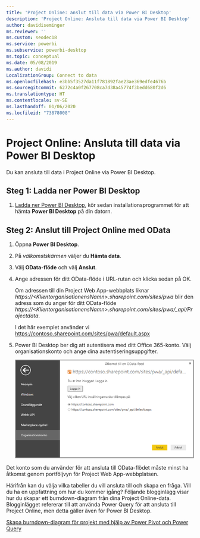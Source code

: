 ```yaml
---
title: 'Project Online: anslut till data via Power BI Desktop'
description: 'Project Online: Ansluta till data via Power BI Desktop'
author: davidiseminger
ms.reviewer: ''
ms.custom: seodec18
ms.service: powerbi
ms.subservice: powerbi-desktop
ms.topic: conceptual
ms.date: 05/08/2019
ms.author: davidi
LocalizationGroup: Connect to data
ms.openlocfilehash: e3bb5f3527da11f781892fae23ae369edfe4676b
ms.sourcegitcommit: 6272c4a0f267708ca7d38a45774f3bedd680f2d6
ms.translationtype: HT
ms.contentlocale: sv-SE
ms.lasthandoff: 01/06/2020
ms.locfileid: "73878008"
---
```

# <a name="project-online-connect-to-data-through-power-bi-desktop"></a>Project Online: Ansluta till data via Power BI Desktop
Du kan ansluta till data i Project Online via Power BI Desktop.

## <a name="step-1-download-power-bi-desktop"></a>Steg 1: Ladda ner Power BI Desktop
1. [Ladda ner Power BI Desktop](https://go.microsoft.com/fwlink/?LinkID=521662), kör sedan installationsprogrammet för att hämta **Power BI Desktop** på din datorn.

## <a name="step-2-connect-to-project-online-with-odata"></a>Steg 2: Anslut till Project Online med OData
1. Öppna **Power BI Desktop**.
2. På *välkomstskärmen* väljer du **Hämta data**.
3. Välj **OData-flöde** och välj **Anslut**.
4. Ange adressen för ditt OData-flöde i URL-rutan och klicka sedan på OK.
   
   Om adressen till din Project Web App-webbplats liknar *https://\<KlientorganisationensNamn\>.sharepoint.com/sites/pwa* blir den adress som du anger för ditt OData-flöde *https://\<KlientorganisationensNamn\>.sharepoint.com/sites/pwa/\_api/Projectdata*.
   
   I det här exemplet använder vi https://contoso.sharepoint.com/sites/pwa/default.aspx
5. Power BI Desktop ber dig att autentisera med ditt Office 365-konto. Välj organisationskonto och ange dina autentiseringsuppgifter.
   
   ![](media/desktop-project-online-connect-to-data/image.png)

Det konto som du använder för att ansluta till OData-flödet måste minst ha åtkomst genom portföljvyn för Project Web App-webbplatsen. 

Härifrån kan du välja vilka tabeller du vill ansluta till och skapa en fråga.  Vill du ha en uppfattning om hur du kommer igång?  Följande blogginlägg visar hur du skapar ett burndown-diagram från dina Project Online-data.  Blogginlägget refererar till att använda Power Query för att ansluta till Project Online, men detta gäller även för Power BI Desktop.

[Skapa burndown-diagram för projekt med hjälp av Power Pivot och Power Query](https://blogs.office.com/2014/03/24/creating-burndown-charts-for-project-using-power-pivot-and-power-query/)

